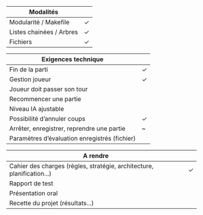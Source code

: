 | Modalités                      |   | 
| ------------------------------ | - |
| Modularité / Makefile          | ✓ |
| Listes chainées / Arbres       | ✓ |
| Fichiers                       | ✓ |

| Exigences technique                           |   |
| --------------------------------------------- | - |
| Fin de la parti                               | ✓ |
| Gestion joueur                                | ✓ |
| Joueur doit passer son tour                   |   |
| Recommencer une partie                        |   |
| Niveau IA ajustable                           |   |
| Possibilité d’annuler coups                   | ✓ |
| Arrêter, enregistrer, reprendre une partie    | ~ |
| Paramètres d’évaluation enregistrés (fichier) |   |

| A rendre                                      |   |
| --------------------------------------------- | - |
| Cahier des charges (règles, stratégie, architecture, planification...)                               | ✓ |
| Rapport de test                               |   |
| Présentation oral                             |   |
| Recette du projet (résultats...)              |   |